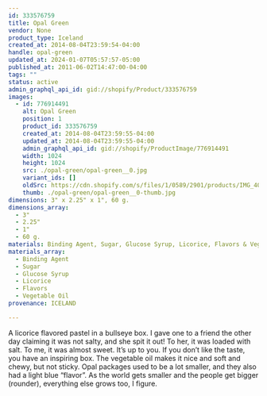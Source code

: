 ```yaml
---
id: 333576759
title: Opal Green
vendor: None
product_type: Iceland
created_at: 2014-08-04T23:59:54-04:00
handle: opal-green
updated_at: 2024-01-07T05:57:57-05:00
published_at: 2011-06-02T14:47:00-04:00
tags: ""
status: active
admin_graphql_api_id: gid://shopify/Product/333576759
images:
  - id: 776914491
    alt: Opal Green
    position: 1
    product_id: 333576759
    created_at: 2014-08-04T23:59:55-04:00
    updated_at: 2014-08-04T23:59:55-04:00
    admin_graphql_api_id: gid://shopify/ProductImage/776914491
    width: 1024
    height: 1024
    src: ./opal-green/opal-green__0.jpg
    variant_ids: []
    oldSrc: https://cdn.shopify.com/s/files/1/0589/2901/products/IMG_4058.jpeg?v=1407211195
    thumb: ./opal-green/opal-green__0-thumb.jpg
dimensions: 3" x 2.25" x 1", 60 g.
dimensions_array:
  - 3"
  - 2.25"
  - 1"
  - 60 g.
materials: Binding Agent, Sugar, Glucose Syrup, Licorice, Flavors & Vegetable Oil
materials_array:
  - Binding Agent
  - Sugar
  - Glucose Syrup
  - Licorice
  - Flavors
  - Vegetable Oil
provenance: ICELAND

---
```


A licorice flavored pastel in a bullseye box. I gave one to a friend the other day claiming it was not salty, and she spit it out! To her, it was loaded with salt. To me, it was almost sweet. It’s up to you. If you don’t like the taste, you have an inspiring box. The vegetable oil makes it nice and soft and chewy, but not sticky. Opal packages used to be a lot smaller, and they also had a light blue “flavor”. As the world gets smaller and the people get bigger (rounder), everything else grows too, I figure.